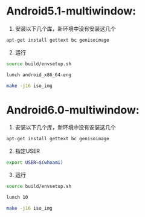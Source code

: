 # Android5.1-multiwindow:

1. 安装以下几个库，新环境中没有安装这几个
```sh
apt-get install gettext bc genisoimage
```

2. 运行
```sh
source build/envsetup.sh

lunch android_x86_64-eng

make -j16 iso_img
```

# Android6.0-multiwindow:

1. 安装以下几个库，新环境中没有安装这几个
```sh
apt-get install gettext bc genisoimage
```

2. 指定USER
```sh
export USER=$(whoami)
```

3. 运行
```sh
source build/envsetup.sh

lunch 10

make -j16 iso_img
```
